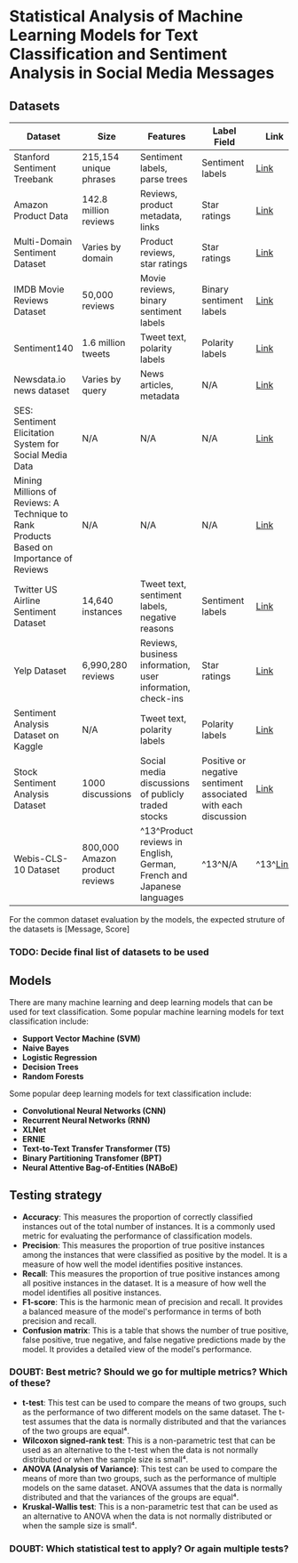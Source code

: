# Statistical Analysis of Machine Learning Models for Text Classification and Sentiment Analysis in Social Media Messages

## Datasets

Dataset | Size | Features | Label Field | Link | 
| --- | --- | --- | --- | --- | 
| Stanford Sentiment Treebank | 215,154 unique phrases | Sentiment labels, parse trees | Sentiment labels | [Link](https://nlp.stanford.edu/sentiment/treebank.html) | 
| Amazon Product Data | 142.8 million reviews | Reviews, product metadata, links | Star ratings | [Link](http://jmcauley.ucsd.edu/data/amazon/) | 
| Multi-Domain Sentiment Dataset | Varies by domain | Product reviews, star ratings | Star ratings | [Link](https://www.cs.jhu.edu/~mdredze/datasets/sentiment/) | 
| IMDB Movie Reviews Dataset | 50,000 reviews | Movie reviews, binary sentiment labels | Binary sentiment labels | [Link](http://ai.stanford.edu/~amaas/data/sentiment/) |
| Sentiment140 | 1.6 million tweets | Tweet text, polarity labels | Polarity labels | [Link](http://help.sentiment140.com/for-students) |
| Newsdata.io news dataset | Varies by query | News articles, metadata | N/A | [Link](https://newsdata.io/) |
| SES: Sentiment Elicitation System for Social Media Data| N/A| N/A| N/A| [Link](https://cucis.eecs.northwestern.edu/projects/DMS/publications.html)|
| Mining Millions of Reviews: A Technique to Rank Products Based on Importance of Reviews| N/A| N/A| N/A|[Link](https://cucis.eecs.northwestern.edu/projects/DMS/publications.html)|
| Twitter US Airline Sentiment Dataset| 14,640 instances| Tweet text, sentiment labels, negative reasons| Sentiment labels|[Link](https://www.kaggle.com/crowdflower/twitter-airline-sentiment)|
| Yelp Dataset| 6,990,280 reviews| Reviews, business information, user information, check-ins| Star ratings|[Link](https://www.yelp.com/dataset)|
| Sentiment Analysis Dataset on Kaggle| N/A| Tweet text, polarity labels| Polarity labels|[Link](https://www.kaggle.com/kazanova/sentiment140)|
| Stock Sentiment Analysis Dataset| 1000 discussions| Social media discussions of publicly traded stocks| Positive or negative sentiment associated with each discussion|[Link](https://www.kaggle.com/yash612/stockmarket-sentiment-dataset)|
| Webis-CLS-10 Dataset| 800,000 Amazon product reviews|^13^Product reviews in English, German, French and Japanese languages|^13^N/A|^13^[Link](https://webis.de/data/webis-cls-10.html)|


For the common dataset evaluation by the models, the expected struture of the datasets is [Message, Score]

### TODO: Decide final list of datasets to be used

## Models

There are many machine learning and deep learning models that can be used for text classification. Some popular machine learning models for text classification include:
- **Support Vector Machine (SVM)**
- **Naive Bayes**
- **Logistic Regression**
- **Decision Trees**
- **Random Forests**

Some popular deep learning models for text classification include:
- **Convolutional Neural Networks (CNN)**
- **Recurrent Neural Networks (RNN)**
- **XLNet**
- **ERNIE**
- **Text-to-Text Transfer Transformer (T5)**
- **Binary Partitioning Transfomer (BPT)**
- **Neural Attentive Bag-of-Entities (NABoE)**

## Testing strategy

- **Accuracy**: This measures the proportion of correctly classified instances out of the total number of instances. It is a commonly used metric for evaluating the performance of classification models.
- **Precision**: This measures the proportion of true positive instances among the instances that were classified as positive by the model. It is a measure of how well the model identifies positive instances.
- **Recall**: This measures the proportion of true positive instances among all positive instances in the dataset. It is a measure of how well the model identifies all positive instances.
- **F1-score**: This is the harmonic mean of precision and recall. It provides a balanced measure of the model's performance in terms of both precision and recall.
- **Confusion matrix**: This is a table that shows the number of true positive, false positive, true negative, and false negative predictions made by the model. It provides a detailed view of the model's performance.

### DOUBT: Best metric? Should we go for multiple metrics? Which of these?

- **t-test**: This test can be used to compare the means of two groups, such as the performance of two different models on the same dataset. The t-test assumes that the data is normally distributed and that the variances of the two groups are equal⁴.
- **Wilcoxon signed-rank test**: This is a non-parametric test that can be used as an alternative to the t-test when the data is not normally distributed or when the sample size is small⁴.
- **ANOVA (Analysis of Variance)**: This test can be used to compare the means of more than two groups, such as the performance of multiple models on the same dataset. ANOVA assumes that the data is normally distributed and that the variances of the groups are equal⁴.
- **Kruskal-Wallis test**: This is a non-parametric test that can be used as an alternative to ANOVA when the data is not normally distributed or when the sample size is small⁴.

### DOUBT: Which statistical test to apply? Or again multiple tests?
